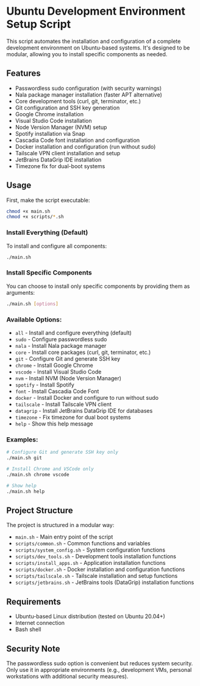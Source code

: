 # Ubuntu Development Environment Setup Script

This script automates the installation and configuration of a complete development environment on Ubuntu-based systems. It's designed to be modular, allowing you to install specific components as needed.

## Features

- Passwordless sudo configuration (with security warnings)
- Nala package manager installation (faster APT alternative)
- Core development tools (curl, git, terminator, etc.)
- Git configuration and SSH key generation
- Google Chrome installation
- Visual Studio Code installation
- Node Version Manager (NVM) setup
- Spotify installation via Snap
- Cascadia Code font installation and configuration
- Docker installation and configuration (run without sudo)
- Tailscale VPN client installation and setup
- JetBrains DataGrip IDE installation
- Timezone fix for dual-boot systems

## Usage

First, make the script executable:

```bash
chmod +x main.sh
chmod +x scripts/*.sh
```

### Install Everything (Default)

To install and configure all components:

```bash
./main.sh
```

### Install Specific Components

You can choose to install only specific components by providing them as arguments:

```bash
./main.sh [options]
```

### Available Options:

- `all` - Install and configure everything (default)
- `sudo` - Configure passwordless sudo
- `nala` - Install Nala package manager
- `core` - Install core packages (curl, git, terminator, etc.)
- `git` - Configure Git and generate SSH key
- `chrome` - Install Google Chrome
- `vscode` - Install Visual Studio Code
- `nvm` - Install NVM (Node Version Manager)
- `spotify` - Install Spotify
- `font` - Install Cascadia Code Font
- `docker` - Install Docker and configure to run without sudo
- `tailscale` - Install Tailscale VPN client
- `datagrip` - Install JetBrains DataGrip IDE for databases
- `timezone` - Fix timezone for dual boot systems
- `help` - Show this help message

### Examples:

```bash
# Configure Git and generate SSH key only
./main.sh git

# Install Chrome and VSCode only
./main.sh chrome vscode

# Show help
./main.sh help
```

## Project Structure

The project is structured in a modular way:

- `main.sh` - Main entry point of the script
- `scripts/common.sh` - Common functions and variables
- `scripts/system_config.sh` - System configuration functions
- `scripts/dev_tools.sh` - Development tools installation functions
- `scripts/install_apps.sh` - Application installation functions
- `scripts/docker.sh` - Docker installation and configuration functions
- `scripts/tailscale.sh` - Tailscale installation and setup functions
- `scripts/jetbrains.sh` - JetBrains tools (DataGrip) installation functions

## Requirements

- Ubuntu-based Linux distribution (tested on Ubuntu 20.04+)
- Internet connection
- Bash shell

## Security Note

The passwordless sudo option is convenient but reduces system security. Only use it in appropriate environments (e.g., development VMs, personal workstations with additional security measures).
